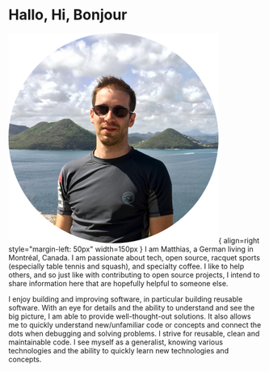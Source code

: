 # Hallo, Hi, Bonjour

![Profile of Matthias Schoettle](assets/images/matthias.png){ align=right style="margin-left: 50px" width=150px }
I am Matthias, a German living in Montréal, Canada. I am passionate about tech, open source, racquet sports (especially table tennis and squash), and specialty coffee. I like to help others, and so just like with contributing to open source projects, I intend to share information here that are hopefully helpful to someone else.

I enjoy building and improving software, in particular building reusable software. With an eye for details and the ability to understand and see the big picture, I am able to provide well-thought-out solutions. It also allows me to quickly understand new/unfamiliar code or concepts and connect the dots when debugging and solving problems. I strive for reusable, clean and maintainable code. I see myself as a generalist, knowing various technologies and the ability to quickly learn new technologies and concepts.

